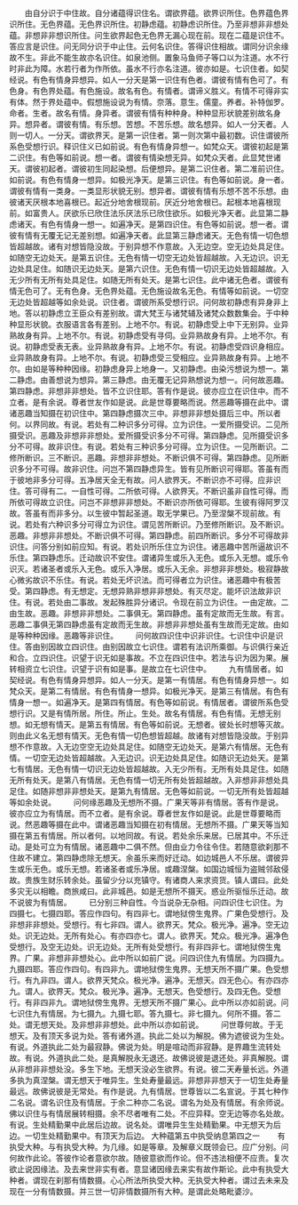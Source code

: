 <!-- { "loadSidebar": true } -->
　　由自分识于中住故。自分诸蕴得识住名。谓欲界蕴。欲界识所住。色界蕴色界识所住。无色界蕴。无色界识所住。初静虑蕴。初静虑识所住。乃至非想非非想处蕴。非想非非想识所住。问生欲界起色无色界无漏心现在前。现在二蕴是识住不。答应言是识住。问无同分识于中止住。云何名识住。答得识住相故。谓同分识余缘故不生。非此不能生故亦名识住。如泉池侧。置象马鱼师子等口以为注道。水不行时非此为障。水若行者为作所依。虽水不行亦名注道。彼亦如是。七识住者。如契经说。有色有情身异想异。如人一分天是第一识住有色者。谓彼有情有色可了。有色身。有色界处蕴。有色施设。故名有色。有情者。谓谛义胜义。有情不可得非实有体。然于界处蕴中。假想施设说为有情。奈落。意生。儒童。养者。补特伽罗。命者。生者。故名有情。身异者。谓彼有情有种种身。种种显形状貌差别故名身异。想异者。谓彼有情。有乐想。苦想。不苦乐想。故名想异。如人一分天者。人则一切人。一分天。谓欲界天。是第一识住者。第一则次第中最初数。识住谓彼所系色受想行识。释识住义已如前说。有色有情身异想一。如梵众天。谓彼初起是第二识住。有色等如前说。想一者。谓彼有情染想无异。如梵众天者。此显梵世诸天。谓彼初起者。谓彼初生同起染想。后便想异。是第二识住者。第二准前识住。如前说。有色有情身一想异。如极光净天。是第三识住。有色等如前说。身一者。谓彼有情有一类身。一类显形状貌无别。想异者。谓彼有情有乐想不苦不乐想。由彼诸天厌根本地喜根已。起近分地舍根现前。厌近分地舍根已。起根本地喜根现前。如富贵人。厌欲乐已欣住法乐厌法乐已欣住欲乐。如极光净天者。此显第二静虑诸天。有色有情身一想一。如遍净天。是第四识住。有色等如前说。想一者。谓彼有情有无覆无记无差别想。如遍净天者。此显第三静虑诸天。无色有情一切色想皆超越故。诸有对想皆隐没故。于别异想不作意故。入无边空。空无边处具足住。如随空无边处天。是第五识住。无色有情一切空无边处皆超越故。入无边识。识无边处具足住。如随识无边处天。是第六识住。无色有情一切识无边处皆超越故。入无少所有无所有处具足住。如随无所有处天。是第七识住。此中诸无色者。谓彼有情无色可了。无有色身。无色界处蕴。无色施设故名无色。有情等如前说。一切空无边处皆超越等如余处说。识住者。谓彼所系受想行识。问何故初静虑有异身非上地。答以初静虑立王臣众有差别故。谓大梵王与诸梵辅及诸梵众数数集会。于中种种显形状貌。衣服语言各有差别。上地不尔。有说。初静虑受上中下无别异。业异熟故身有异。上地不尔。有说。初静虑受有寻伺。业异熟故身有异。上地不尔。有说。初静虑受表无表。业异熟故身有异。上地不尔。有说。初静虑受四识身相应。业异熟故身有异。上地不尔。有说。初静虑受三受相应。业异熟故身有异。上地不尔。由如是等种种因缘。初静虑身异上地身一。又初静虑。由染污想说为想一。第二静虑。由善想说为想异。第三静虑。由无覆无记异熟想说为想一。问何故恶趣。第四静虑。非想非非想处。皆不立识住耶。答有作是说。彼亦应立在识住中。而不立者。是有余说。尊者世友作如是说。此是世尊要略而说。然恶趣等摄在此中。谓诸恶趣当知摄在初识住中。第四静虑摄次三中。非想非非想处摄后三中。所以者何。以界同故。有说。若处有二种识多分可得。立为识住。一爱所摄受识。二见所摄受识。恶趣及非想非非想处。爱所摄受识多分不可得。第四静虑。见所摄受识多分不可得。故非识住。有说。若处有三种识多分可得。立为识住。一见所断识。二修所断识。三不断识。恶趣。非想非非想处。不断识俱不可得。第四静虑。见所断识多分不可得。故非识住。问岂不第四静虑异生。皆有见所断识可得耶。答虽有而于彼地非多分可得。五净居天全无有故。问人欲界天。不断识亦不可得。应非识住。答可得有二。一自性可得。二所依可得。人欲界天。不断识虽非自性可得。而所依可得故立识住。问岂不非想非非想处。不断识亦所依可得耶。生彼有得阿罗汉故。答虽有而非多分。以生彼中暂起圣道。取无学果已。乃至涅槃不现前故。有说。若处有六种识多分可得立为识住。谓见苦所断识。乃至修所断识。及不断识。恶趣。非想非非想处。不断识俱不可得。第四静虑。前四所断识。多分不可得故非识住。问答分别如前应知。有说。若处识所乐住立为识住。诸恶趣中苦所逼故识不乐住。第四静虑乐。迁动故识不安住。谓诸异生或乐入无色。或乐入无想。或乐令识灭。若诸圣者或乐入无色。或乐入净居。或乐入无余。非想非非想处。极寂静故心微劣故识不乐住。有说。若处无坏识法。而可得者立为识住。诸恶趣中有极苦受。第四静虑。有无想定。无想异熟非想非非想处。有灭尽定。能坏识法故非识住。有说。若处由二事故。发起殊胜异分诸识。令现在前立为识住。一由定故。二由生故。恶趣。非想非非想处。二事俱无。第四静虑。虽有定故而无生故。有言。恶趣二事俱无第四静虑虽有定故而无生故。非想非非想处虽有生故而无定故。由如是等种种因缘。恶趣等非识住。
　　问何故四识住中识非识住。七识住中识是识住。答由别因故立四识住。由别因故立七识住。谓若有法识所乘御。与识俱行亲近和合。立四识住。识望于识无如是事故。不立在四识住中。若法与识为因为果。展转相资立七识住。识望于识有如是事。是故立在七识住中。
　　九有情居者。如契经说。有色有情身异想异。如人一分天。是第一有情居。有色有情身异想一。如梵众天。是第二有情居。有色有情身一想异。如极光净天。是第三有情居。有色有情身一想一。如遍净天。是第四有情居。有色等如前说。有情居者。谓彼所系色受想行识。又是有情所居。所住。所止。生处。故名有情居。有色有情。无想无别想。如无想有情天。是第五有情居。有色等如前说。无想者。彼处长时想等灭故。则由此义名无想有情天。无色有情一切色想皆超越。故诸有对想皆隐没故。于别异想不作意故。入无边空空无边处具足住。如随空无边处天。是第六有情居。无色有情。一切空无边处皆超越故。入无边识。识无边处具足住。如随识无边处天。是第七有情居。无色有情一切识无边处皆超越故。入无少所有。无所有处具足住。如随无所有处天。是第八有情居。无色有情一切无所有处皆超越故。入非想非非想处具足住。如随非想非非想处天。是第九有情居。无色等如前说。一切无所有处皆超越等如余处说。
　　问何缘恶趣及无想所不摄。广果天等非有情居。答有作是说。彼亦应立为有情居。而不立者。是有余说。尊者世友作如是说。此是世尊要略而说。然恶趣等摄在此中。谓诸恶趣当知摄在初有情居。无想所不摄。广果天等当知摄在第五有情居。所以者何。以地同故。有说。若处余乐来居。已居其中。不乐迁动。是处可立为有情居。诸恶趣中二俱不然。但由业力令往令住。若随意欲刹那不住故不建立。第四静虑除无想天。余虽乐来而好迁动。如边城邑人不乐居。谓彼异生或乐无色。或乐无想。若诸圣者或乐净居。或趣涅槃。如国边城恒为盗贼邻敌侵故。贵族生财乐转余处。虽留少分以充镇守。有诸商人来求资货。镇人谓曰。此处多灾无以相瞻。商旅咸曰。此非城邑。如是无想所不摄天。惑业所驱恒乐迁动。故不说彼为有情居。
　　已分别三种自性。今当说杂无杂相。问四识住七识住。为四摄七。七摄四耶。答应作四句。有四非七。谓地狱傍生鬼界。广果色受想行。及非想非非想处。受想行。有七非四。谓人。欲界天。梵众。极光净。遍净。空无边处。识无边处。无所有处心。有亦四亦七。谓人。欲界天。梵众。极光净。遍净色受想行。及空无边处。识无边处。无所有处受想行。有非四非七。谓地狱傍生鬼界。广果。非想非非想处心。此中所以如前广说。问四识住九有情居。为四摄九。九摄四耶。答应作四句。有四非九。谓地狱傍生鬼界。无想天所不摄广果。色受想行。有九非四。谓人。欲界天梵众。极光净。遍净。无想天。四无色心。有亦四亦九。谓人。欲界天。梵众。极光净。遍净。无想天。色受想行。及四无色。受想行。有非四非九。谓地狱傍生鬼界。无想天所不摄广果心。此中所以亦如前说。问七识住九有情居。为七摄九。九摄七耶。答九摄七。非七摄九。何所不摄。答二处。谓无想天处。及非想非非想处。此中所以亦如前说。
　　问世尊何故。于无想天。及有顶天多说为处。答有诸外道。执此二处以为解脱。佛为遮彼说为生处。有说。外道执此二处为最寂静。佛说为处。明是喧动而非寂静。是界趣生流转处故。有说。外道执此二处。是真解脱永无退还。故佛说彼是退还处。非真解脱。谓从非想非非想处没。多生下地。无想天没必生欲界。有说。彼二天寿量长远。外道多执为真涅槃。谓无想天于唯异生。生处寿量最远。非想非非想天于一切生处寿量最远。故佛说彼是无常处。有作是说。九有情居。世尊皆以二名宣说。于其七种作二名说。谓名识住及有情居。于余二种亦二名说。谓名为处及有情居。有余师说。佛以识住与有情居展转相摄。余不尽者唯有二处。不应异释。空无边等亦名处故。有说。生处精勤果中此居后边故。说名处。谓唯异生生处精勤果。中无想天为后边。一切生处精勤果中。有顶天为后边。
大种蕴第五中执受纳息第四之一
　　有执受大种。与有执受大种。为几缘。如是等章。及解章义既领会已。应广分别。问何故作此论。答彼作论者意欲尔故。随彼意欲而作论。但不违法相便不应责。复次欲止说因缘法。及去来世非实有者。意显诸因缘去来实有故作斯论。此中有执受大种者。谓现在刹那有情数摄。心心所法所执受大种。无执受大种者。谓过去未来及现在一分有情数摄。并三世一切非情数摄所有大种。是谓此处略毗婆沙。
